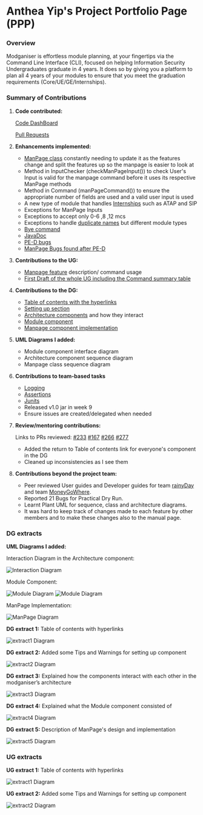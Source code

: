 # Anthea Yip's Project Portfolio Page (PPP)

### Overview

Modganiser is effortless module planning, at your fingertips via the 
Command Line Interface (CLI), focused on helping Information Security 
Undergraduates graduate in 4 years. It does so by giving you a platform
to plan all 4 years of your modules to ensure that you meet the graduation
requirements (Core/UE/GE/Internships).


### Summary of Contributions 

1. **Code contributed:**

   [Code DashBoard](https://nus-cs2113-ay2223s2.github.io/tp-dashboard/?search=anthea-pr0g&breakdown=true&sort=groupTitle&sortWithin=title&since=2023-02-17&timeframe=commit&mergegroup=&groupSelect=groupByRepos&checkedFileTypes=docs~functional-code~test-code~other&tabOpen=true&tabType=authorship&tabAuthor=anthea-pr0g&tabRepo=AY2223S2-CS2113T-T09-4%2Ftp%5Bmaster%5D&authorshipIsMergeGroup=false&authorshipFileTypes=docs~functional-code~test-code~other&authorshipIsBinaryFileTypeChecked=false&authorshipIsIgnoredFilesChecked=false)
   
   [Pull Requests](https://github.com/AY2223S2-CS2113T-T09-4/tp/pulls?q=is%3Apr+author%3Aanthea-pr0g)
    

2. **Enhancements implemented:**

   * [ManPage class](https://github.com/AY2223S2-CS2113T-T09-4/tp/pull/69)
   constantly needing to update it as the features change
   and split the features up so the manpage is easier to look at 
   * Method in InputChecker (checkManPageInput()) to check User's Input is valid
     for the manpage command before it uses its respective ManPage methods
   * Method in Command (manPageCommand()) to ensure the appropriate number of fields are used
     and a valid user input is used
   * A new type of module that handles [Internships](https://github.com/AY2223S2-CS2113T-T09-4/tp/pull/69) 
   such as ATAP and SIP 
   * Exceptions for ManPage Inputs 
   * Exceptions to accept only 0-6 ,8 ,12 mcs
   * Exceptions to handle [duplicate names](https://github.com/AY2223S2-CS2113T-T09-4/tp/pull/71)
   but different module types
   * [Bye command](https://github.com/AY2223S2-CS2113T-T09-4/tp/pull/65)
   * [JavaDoc](https://github.com/AY2223S2-CS2113T-T09-4/tp/pull/122)
   * [PE-D bugs](https://github.com/AY2223S2-CS2113T-T09-4/tp/pull/242)
   * [ManPage Bugs found after PE-D](https://github.com/AY2223S2-CS2113T-T09-4/tp/pull/293)
   

3. **Contributions to the UG:**

   * [Manpage feature](https://github.com/AY2223S2-CS2113T-T09-4/tp/pull/149/files) 
   description/ command usage
   * [First Draft of the whole UG including the Command summary table](https://github.com/AY2223S2-CS2113T-T09-4/tp/pull/122)

4. **Contributions to the DG:** 


   * [Table of contents with the hyperlinks](https://github.com/AY2223S2-CS2113T-T09-4/tp/pull/169)
   * [Setting up section](https://github.com/AY2223S2-CS2113T-T09-4/tp/pull/230)
   * [Architecture components](https://github.com/AY2223S2-CS2113T-T09-4/tp/pull/230) and how they interact
   * [Module component](https://github.com/AY2223S2-CS2113T-T09-4/tp/pull/230)
   * [Manpage component implementation](https://github.com/AY2223S2-CS2113T-T09-4/tp/pull/92)

5. **UML Diagrams I added:**

   * Module component interface diagram 
   * Architecture component sequence diagram 
   * Manpage class sequence diagram

6. **Contributions to team-based tasks**

   * [Logging](https://github.com/AY2223S2-CS2113T-T09-4/tp/pull/61)
   * [Assertions](https://github.com/AY2223S2-CS2113T-T09-4/tp/pull/48)
   * [Junits](https://github.com/AY2223S2-CS2113T-T09-4/tp/pull/42)
   * Released v1.0 jar in week 9
   * Ensure issues are created/delegated when needed

7. **Review/mentoring contributions:**
   
   Links to PRs reviewed:
   [#233](https://github.com/AY2223S2-CS2113T-T09-4/tp/pull/233)
   [#167](https://github.com/AY2223S2-CS2113T-T09-4/tp/pull/167)
   [#266](https://github.com/AY2223S2-CS2113T-T09-4/tp/pull/266)
   [#277](https://github.com/AY2223S2-CS2113T-T09-4/tp/pull/277)

   * Added the return to Table of contents link for everyone's component in the DG 
   * Cleaned up inconsistencies as I see them
   

8. **Contributions beyond the project team:**

   * Peer reviewed User guides and Developer guides for team [rainyDay](https://github.com/AY2223S2-CS2113T-T09-1/tp)
     and team [MoneyGoWhere](https://github.com/AY2223S2-CS2113T-T09-2/tp).
   * Reported 21 Bugs for Practical Dry Run.
   * Learnt Plant UML for sequence, class and architecture diagrams.
   * It was hard to keep track of changes made to each feature by other members
     and to make these changes also to the manual page.
   
### DG extracts

**UML Diagrams I added:**

Interaction Diagram in the Architecture component:

![Interaction Diagram](ppp_diagrams/Interaction.png)

Module Component:

![Module Diagram](ppp_diagrams/ModuleClass.png)
![Module Diagram](ppp_diagrams/Module.png)

ManPage Implementation:

![ManPage Diagram](ppp_diagrams/ManPage.png)


**DG extract 1:**
Table of contents with hyperlinks

![extract1 Diagram](ppp_diagrams/Anthea1.png)

**DG extract 2:**
Added some Tips and Warnings for setting up component

![extract2 Diagram](ppp_diagrams/Anthea2.png)

**DG extract 3:**
Explained how the components interact with each other
in the modganiser’s architecture

![extract3 Diagram](ppp_diagrams/Anthea3.png)

**DG extract 4:**
Explained what the Module component consisted of  

![extract4 Diagram](ppp_diagrams/Anthea4.png)

**DG extract 5:**
Description of ManPage's design and implementation

![extract5 Diagram](ppp_diagrams/Anthea5.png)


### UG extracts

**UG extract 1:**
Table of contents with hyperlinks

![extract1 Diagram](ppp_diagrams/Anthea6.png)

**UG extract 2:**
Added some Tips and Warnings for setting up component

![extract2 Diagram](ppp_diagrams/Anthea7.png)

